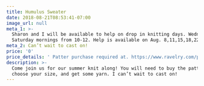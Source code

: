 ```yaml
---
title: Humulus Sweater
date: 2018-08-21T08:53:41-07:00
image_url: null
meta_1: >-
  Sharon and I will be available to help on drop in knitting days. Wednesday and
  Saturday mornings from 10-12. Help is available on Aug. 8,11,15,18,22, and 25
meta_2: Can’t wait to cast on!
price: '0'
price_details: ' Patter purchase required at. https://www.ravelry.com/patterns/library/humulus-2'
description: >-
  Come join us for our summer knit along! You will need to buy the pattern,
  choose your size, and get some yarn. I can’t wait to cast on!
---
```









